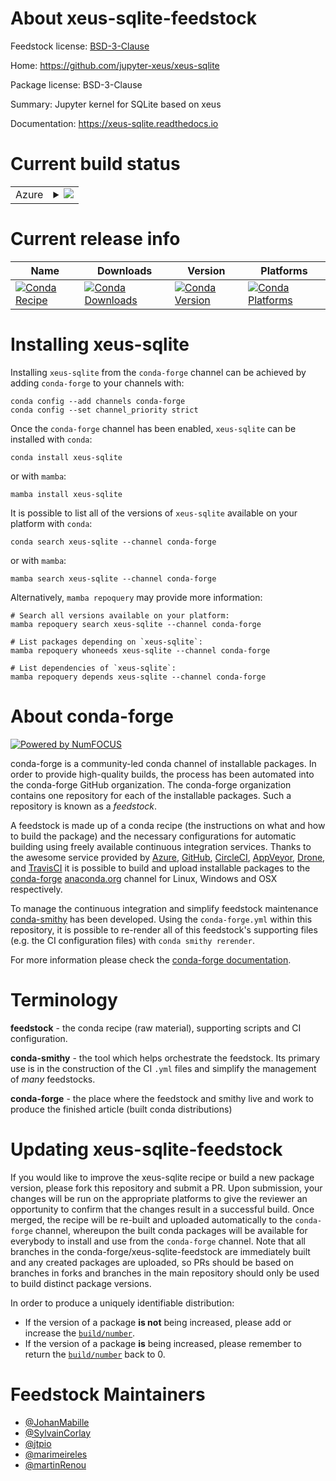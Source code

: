 About xeus-sqlite-feedstock
===========================

Feedstock license: [BSD-3-Clause](https://github.com/conda-forge/xeus-sqlite-feedstock/blob/main/LICENSE.txt)

Home: https://github.com/jupyter-xeus/xeus-sqlite

Package license: BSD-3-Clause

Summary: Jupyter kernel for SQLite based on xeus

Documentation: https://xeus-sqlite.readthedocs.io

Current build status
====================


<table>
    
  <tr>
    <td>Azure</td>
    <td>
      <details>
        <summary>
          <a href="https://dev.azure.com/conda-forge/feedstock-builds/_build/latest?definitionId=9754&branchName=main">
            <img src="https://dev.azure.com/conda-forge/feedstock-builds/_apis/build/status/xeus-sqlite-feedstock?branchName=main">
          </a>
        </summary>
        <table>
          <thead><tr><th>Variant</th><th>Status</th></tr></thead>
          <tbody><tr>
              <td>linux_64</td>
              <td>
                <a href="https://dev.azure.com/conda-forge/feedstock-builds/_build/latest?definitionId=9754&branchName=main">
                  <img src="https://dev.azure.com/conda-forge/feedstock-builds/_apis/build/status/xeus-sqlite-feedstock?branchName=main&jobName=linux&configuration=linux%20linux_64_" alt="variant">
                </a>
              </td>
            </tr><tr>
              <td>linux_aarch64</td>
              <td>
                <a href="https://dev.azure.com/conda-forge/feedstock-builds/_build/latest?definitionId=9754&branchName=main">
                  <img src="https://dev.azure.com/conda-forge/feedstock-builds/_apis/build/status/xeus-sqlite-feedstock?branchName=main&jobName=linux&configuration=linux%20linux_aarch64_" alt="variant">
                </a>
              </td>
            </tr><tr>
              <td>linux_ppc64le</td>
              <td>
                <a href="https://dev.azure.com/conda-forge/feedstock-builds/_build/latest?definitionId=9754&branchName=main">
                  <img src="https://dev.azure.com/conda-forge/feedstock-builds/_apis/build/status/xeus-sqlite-feedstock?branchName=main&jobName=linux&configuration=linux%20linux_ppc64le_" alt="variant">
                </a>
              </td>
            </tr><tr>
              <td>osx_64</td>
              <td>
                <a href="https://dev.azure.com/conda-forge/feedstock-builds/_build/latest?definitionId=9754&branchName=main">
                  <img src="https://dev.azure.com/conda-forge/feedstock-builds/_apis/build/status/xeus-sqlite-feedstock?branchName=main&jobName=osx&configuration=osx%20osx_64_" alt="variant">
                </a>
              </td>
            </tr><tr>
              <td>osx_arm64</td>
              <td>
                <a href="https://dev.azure.com/conda-forge/feedstock-builds/_build/latest?definitionId=9754&branchName=main">
                  <img src="https://dev.azure.com/conda-forge/feedstock-builds/_apis/build/status/xeus-sqlite-feedstock?branchName=main&jobName=osx&configuration=osx%20osx_arm64_" alt="variant">
                </a>
              </td>
            </tr>
          </tbody>
        </table>
      </details>
    </td>
  </tr>
</table>

Current release info
====================

| Name | Downloads | Version | Platforms |
| --- | --- | --- | --- |
| [![Conda Recipe](https://img.shields.io/badge/recipe-xeus--sqlite-green.svg)](https://anaconda.org/conda-forge/xeus-sqlite) | [![Conda Downloads](https://img.shields.io/conda/dn/conda-forge/xeus-sqlite.svg)](https://anaconda.org/conda-forge/xeus-sqlite) | [![Conda Version](https://img.shields.io/conda/vn/conda-forge/xeus-sqlite.svg)](https://anaconda.org/conda-forge/xeus-sqlite) | [![Conda Platforms](https://img.shields.io/conda/pn/conda-forge/xeus-sqlite.svg)](https://anaconda.org/conda-forge/xeus-sqlite) |

Installing xeus-sqlite
======================

Installing `xeus-sqlite` from the `conda-forge` channel can be achieved by adding `conda-forge` to your channels with:

```
conda config --add channels conda-forge
conda config --set channel_priority strict
```

Once the `conda-forge` channel has been enabled, `xeus-sqlite` can be installed with `conda`:

```
conda install xeus-sqlite
```

or with `mamba`:

```
mamba install xeus-sqlite
```

It is possible to list all of the versions of `xeus-sqlite` available on your platform with `conda`:

```
conda search xeus-sqlite --channel conda-forge
```

or with `mamba`:

```
mamba search xeus-sqlite --channel conda-forge
```

Alternatively, `mamba repoquery` may provide more information:

```
# Search all versions available on your platform:
mamba repoquery search xeus-sqlite --channel conda-forge

# List packages depending on `xeus-sqlite`:
mamba repoquery whoneeds xeus-sqlite --channel conda-forge

# List dependencies of `xeus-sqlite`:
mamba repoquery depends xeus-sqlite --channel conda-forge
```


About conda-forge
=================

[![Powered by
NumFOCUS](https://img.shields.io/badge/powered%20by-NumFOCUS-orange.svg?style=flat&colorA=E1523D&colorB=007D8A)](https://numfocus.org)

conda-forge is a community-led conda channel of installable packages.
In order to provide high-quality builds, the process has been automated into the
conda-forge GitHub organization. The conda-forge organization contains one repository
for each of the installable packages. Such a repository is known as a *feedstock*.

A feedstock is made up of a conda recipe (the instructions on what and how to build
the package) and the necessary configurations for automatic building using freely
available continuous integration services. Thanks to the awesome service provided by
[Azure](https://azure.microsoft.com/en-us/services/devops/), [GitHub](https://github.com/),
[CircleCI](https://circleci.com/), [AppVeyor](https://www.appveyor.com/),
[Drone](https://cloud.drone.io/welcome), and [TravisCI](https://travis-ci.com/)
it is possible to build and upload installable packages to the
[conda-forge](https://anaconda.org/conda-forge) [anaconda.org](https://anaconda.org/)
channel for Linux, Windows and OSX respectively.

To manage the continuous integration and simplify feedstock maintenance
[conda-smithy](https://github.com/conda-forge/conda-smithy) has been developed.
Using the ``conda-forge.yml`` within this repository, it is possible to re-render all of
this feedstock's supporting files (e.g. the CI configuration files) with ``conda smithy rerender``.

For more information please check the [conda-forge documentation](https://conda-forge.org/docs/).

Terminology
===========

**feedstock** - the conda recipe (raw material), supporting scripts and CI configuration.

**conda-smithy** - the tool which helps orchestrate the feedstock.
                   Its primary use is in the construction of the CI ``.yml`` files
                   and simplify the management of *many* feedstocks.

**conda-forge** - the place where the feedstock and smithy live and work to
                  produce the finished article (built conda distributions)


Updating xeus-sqlite-feedstock
==============================

If you would like to improve the xeus-sqlite recipe or build a new
package version, please fork this repository and submit a PR. Upon submission,
your changes will be run on the appropriate platforms to give the reviewer an
opportunity to confirm that the changes result in a successful build. Once
merged, the recipe will be re-built and uploaded automatically to the
`conda-forge` channel, whereupon the built conda packages will be available for
everybody to install and use from the `conda-forge` channel.
Note that all branches in the conda-forge/xeus-sqlite-feedstock are
immediately built and any created packages are uploaded, so PRs should be based
on branches in forks and branches in the main repository should only be used to
build distinct package versions.

In order to produce a uniquely identifiable distribution:
 * If the version of a package **is not** being increased, please add or increase
   the [``build/number``](https://docs.conda.io/projects/conda-build/en/latest/resources/define-metadata.html#build-number-and-string).
 * If the version of a package **is** being increased, please remember to return
   the [``build/number``](https://docs.conda.io/projects/conda-build/en/latest/resources/define-metadata.html#build-number-and-string)
   back to 0.

Feedstock Maintainers
=====================

* [@JohanMabille](https://github.com/JohanMabille/)
* [@SylvainCorlay](https://github.com/SylvainCorlay/)
* [@jtpio](https://github.com/jtpio/)
* [@marimeireles](https://github.com/marimeireles/)
* [@martinRenou](https://github.com/martinRenou/)

